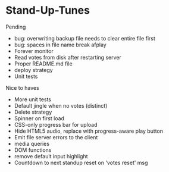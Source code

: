 Stand-Up-Tunes
==============

Pending
- bug: overwriting backup file needs to clear entire file first
- bug: spaces in file name break afplay
- Forever monitor
- Read votes from disk after restarting server
- Proper README.md file
- deploy strategy
- Unit tests

Nice to haves
- More unit tests
- Default jingle when no votes (distinct)
- Delete strategy
- Spinner on first load
- CSS-only progress bar for upload
- Hide HTML5 audio, replace with progress-aware play button
- Emit file server errors to the client
- media queries
- DOM functions
- remove default input highlight
- Countdown to next standup reset on 'votes reset' msg